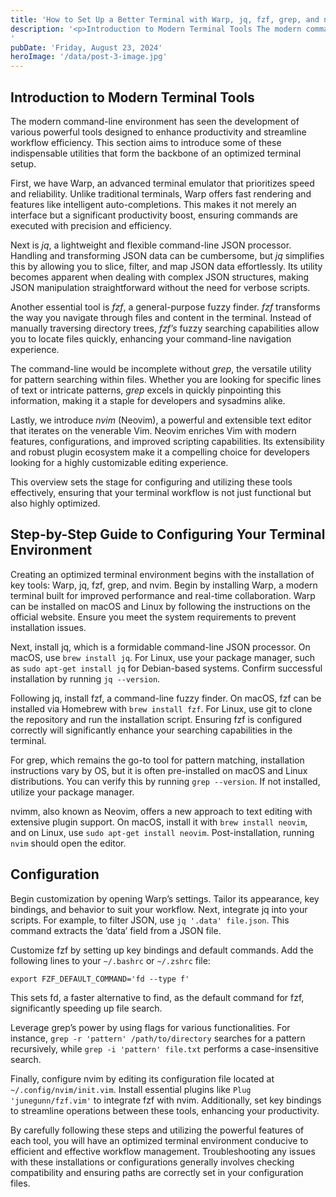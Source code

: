 ```yaml
---
title: 'How to Set Up a Better Terminal with Warp, jq, fzf, grep, and nvim'
description: '<p>Introduction to Modern Terminal Tools The modern command-line environment has seen the development of various powerful tools designed to enhance productivity and streamline workflow efficiency. This section aims to introduce some of these indispensable utilities that form the backbone of an optimized terminal setup. First, we have Warp, an advanced terminal emulator that prioritizes speed [&hellip;]</p>
'
pubDate: 'Friday, August 23, 2024'
heroImage: '/data/post-3-image.jpg'
---
```


<h2>Introduction to Modern Terminal Tools</h2>
<p>The modern command-line environment has seen the development of various powerful tools designed to enhance productivity and streamline workflow efficiency. This section aims to introduce some of these indispensable utilities that form the backbone of an optimized terminal setup.</p>
<p>First, we have Warp, an advanced terminal emulator that prioritizes speed and reliability. Unlike traditional terminals, Warp offers fast rendering and features like intelligent auto-completions. This makes it not merely an interface but a significant productivity boost, ensuring commands are executed with precision and efficiency.</p>
<p>Next is <em>jq</em>, a lightweight and flexible command-line JSON processor. Handling and transforming JSON data can be cumbersome, but <em>jq</em> simplifies this by allowing you to slice, filter, and map JSON data effortlessly. Its utility becomes apparent when dealing with complex JSON structures, making JSON manipulation straightforward without the need for verbose scripts.</p>
<p>Another essential tool is <em>fzf</em>, a general-purpose fuzzy finder. <em>fzf</em> transforms the way you navigate through files and content in the terminal. Instead of manually traversing directory trees, <em>fzf&#8217;s</em> fuzzy searching capabilities allow you to locate files quickly, enhancing your command-line navigation experience.</p>
<p>The command-line would be incomplete without <em>grep</em>, the versatile utility for pattern searching within files. Whether you are looking for specific lines of text or intricate patterns, <em>grep</em> excels in quickly pinpointing this information, making it a staple for developers and sysadmins alike.</p>
<p>Lastly, we introduce <em>nvim</em> (Neovim), a powerful and extensible text editor that iterates on the venerable Vim. Neovim enriches Vim with modern features, configurations, and improved scripting capabilities. Its extensibility and robust plugin ecosystem make it a compelling choice for developers looking for a highly customizable editing experience.</p>
<p>This overview sets the stage for configuring and utilizing these tools effectively, ensuring that your terminal workflow is not just functional but also highly optimized.</p>
<h2>Step-by-Step Guide to Configuring Your Terminal Environment</h2>
<p>Creating an optimized terminal environment begins with the installation of key tools: Warp, jq, fzf, grep, and nvim. Begin by installing Warp, a modern terminal built for improved performance and real-time collaboration. Warp can be installed on macOS and Linux by following the instructions on the official website. Ensure you meet the system requirements to prevent installation issues.</p>
<p>Next, install jq, which is a formidable command-line JSON processor. On macOS, use <code>brew install jq</code>. For Linux, use your package manager, such as <code>sudo apt-get install jq</code> for Debian-based systems. Confirm successful installation by running <code>jq --version</code>.</p>
<p>Following jq, install fzf, a command-line fuzzy finder. On macOS, fzf can be installed via Homebrew with <code>brew install fzf</code>. For Linux, use git to clone the repository and run the installation script. Ensuring fzf is configured correctly will significantly enhance your searching capabilities in the terminal.</p>
<p>For grep, which remains the go-to tool for pattern matching, installation instructions vary by OS, but it is often pre-installed on macOS and Linux distributions. You can verify this by running <code>grep --version</code>. If not installed, utilize your package manager.</p>
<p>nvimm, also known as Neovim, offers a new approach to text editing with extensive plugin support. On macOS, install it with <code>brew install neovim</code>, and on Linux, use <code>sudo apt-get install neovim</code>. Post-installation, running <code>nvim</code> should open the editor.</p>
<h2>Configuration</h2>
<p>Begin customization by opening Warp&#8217;s settings. Tailor its appearance, key bindings, and behavior to suit your workflow. Next, integrate jq into your scripts. For example, to filter JSON, use <code>jq '.data' file.json</code>. This command extracts the &#8216;data&#8217; field from a JSON file.</p>
<p>Customize fzf by setting up key bindings and default commands. Add the following lines to your <code>~/.bashrc</code> or <code>~/.zshrc</code> file:</p>
<pre><code>export FZF_DEFAULT_COMMAND='fd --type f'</code></pre>
<p>This sets fd, a faster alternative to find, as the default command for fzf, significantly speeding up file search.</p>
<p>Leverage grep&#8217;s power by using flags for various functionalities. For instance, <code>grep -r 'pattern' /path/to/directory</code> searches for a pattern recursively, while <code>grep -i 'pattern' file.txt</code> performs a case-insensitive search.</p>
<p>Finally, configure nvim by editing its configuration file located at <code>~/.config/nvim/init.vim</code>. Install essential plugins like <code>Plug 'junegunn/fzf.vim'</code> to integrate fzf with nvim. Additionally, set key bindings to streamline operations between these tools, enhancing your productivity.</p>
<p>By carefully following these steps and utilizing the powerful features of each tool, you will have an optimized terminal environment conducive to efficient and effective workflow management. Troubleshooting any issues with these installations or configurations generally involves checking compatibility and ensuring paths are correctly set in your configuration files.</p>
